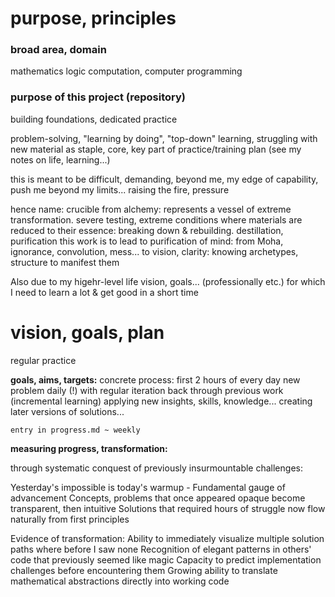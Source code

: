 # purpose, principles

### broad area, domain
mathematics
logic
computation, computer programming

### purpose of this project (repository)
building foundations, dedicated practice

problem-solving, "learning by doing", "top-down" learning, struggling with new material
	 as staple, core, key part 
	 		of practice/training plan
(see my notes on life, learning...)

this is meant to be difficult, demanding, beyond me, my edge of capability, push me beyond my limits...
raising the fire, pressure

hence name: crucible
	from alchemy:
		represents a vessel of extreme transformation. severe testing, extreme conditions
		where materials are reduced to their essence: breaking down & rebuilding. destillation, purification
		this work is to lead to purification of mind: 
			from 	Moha, ignorance, convolution, mess...
			to   	vision, clarity: knowing archetypes, structure to manifest them

Also due to my higehr-level life vision, goals... (professionally etc.)
	for which I need to learn a lot & get good 
	in a short time


# vision, goals, plan

regular practice

**goals, aims, targets:**
	concrete process: first 2 hours of every day
	new problem daily (!) 
	with regular iteration back through previous work (incremental learning)
		applying new insights, skills, knowledge...
		creating later versions of solutions...

	entry in progress.md ~ weekly

**measuring progress, transformation:**

through systematic conquest of previously insurmountable challenges:

Yesterday's impossible is today's warmup - Fundamental gauge of advancement
Concepts, problems that once appeared opaque become transparent, then intuitive
Solutions that required hours of struggle now flow naturally from first principles

Evidence of transformation:
	Ability to immediately visualize multiple solution paths where before I saw none
	Recognition of elegant patterns in others' code that previously seemed like magic
	Capacity to predict implementation challenges before encountering them
	Growing ability to translate mathematical abstractions directly into working code
